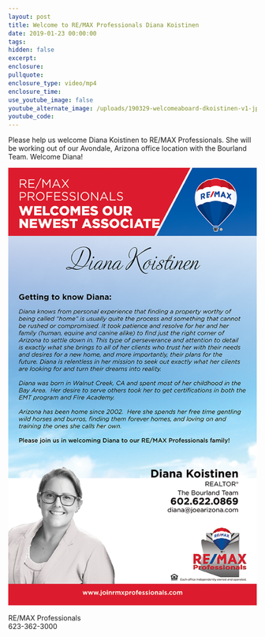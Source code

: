 ```yaml
---
layout: post
title: Welcome to RE/MAX Professionals Diana Koistinen
date: 2019-01-23 00:00:00
tags:
hidden: false
excerpt:
enclosure:
pullquote:
enclosure_type: video/mp4
enclosure_time:
use_youtube_image: false
youtube_alternate_image: /uploads/190329-welcomeaboard-dkoistinen-v1-jpg.png
youtube_code:
---
```


Please help us welcome Diana Koistinen to RE/MAX Professionals. She will be working out of our Avondale, Arizona office location with the Bourland Team. Welcome Diana\!

![](/uploads/190329-welcomeaboard-dkoistinen-v1-jpg.png)

RE/MAX Professionals<br>623-362-3000